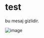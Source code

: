 # test

bu mesaj gizlidir.


![image](https://user-images.githubusercontent.com/13157446/117335528-ed5b0680-aea3-11eb-8093-3cdfecc1dc4f.png)
